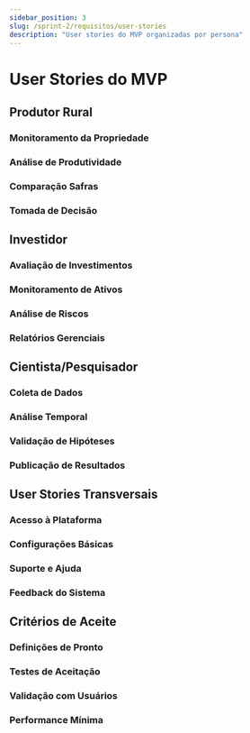 ```yaml
---
sidebar_position: 3
slug: /sprint-2/requisitos/user-stories
description: "User stories do MVP organizadas por persona"
---
```


# User Stories do MVP

## Produtor Rural

### Monitoramento da Propriedade

### Análise de Produtividade

### Comparação Safras

### Tomada de Decisão

## Investidor

### Avaliação de Investimentos

### Monitoramento de Ativos

### Análise de Riscos

### Relatórios Gerenciais

## Cientista/Pesquisador

### Coleta de Dados

### Análise Temporal

### Validação de Hipóteses

### Publicação de Resultados

## User Stories Transversais

### Acesso à Plataforma

### Configurações Básicas

### Suporte e Ajuda

### Feedback do Sistema

## Critérios de Aceite

### Definições de Pronto

### Testes de Aceitação

### Validação com Usuários

### Performance Mínima
